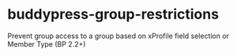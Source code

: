 # buddypress-group-restrictions
Prevent group access to a group based on xProfile field selection or Member Type (BP 2.2+)
